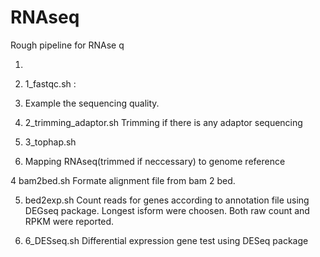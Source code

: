 # RNAseq
Rough pipeline for RNAse q

1. 
2. 1_fastqc.sh :
2.  Example the sequencing quality. 

3. 2_trimming_adaptor.sh
Trimming if there is any adaptor sequencing 

3. 3_tophap.sh 
4. Mapping RNAseq(trimmed if neccessary) to genome reference 
 
4 bam2bed.sh 
Formate alignment file from bam 2 bed. 

5. bed2exp.sh
Count reads for genes according to annotation file using DEGseq package. 
Longest isform were choosen.  Both raw count and RPKM were reported.

6. 6_DESseq.sh
Differential expression gene test using DESeq package 
